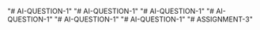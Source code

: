 "# AI-QUESTION-1" 
"# AI-QUESTION-1" 
"# AI-QUESTION-1" 
"# AI-QUESTION-1" 
"# AI-QUESTION-1" 
"# AI-QUESTION-1" 
"# ASSIGNMENT-3" 
